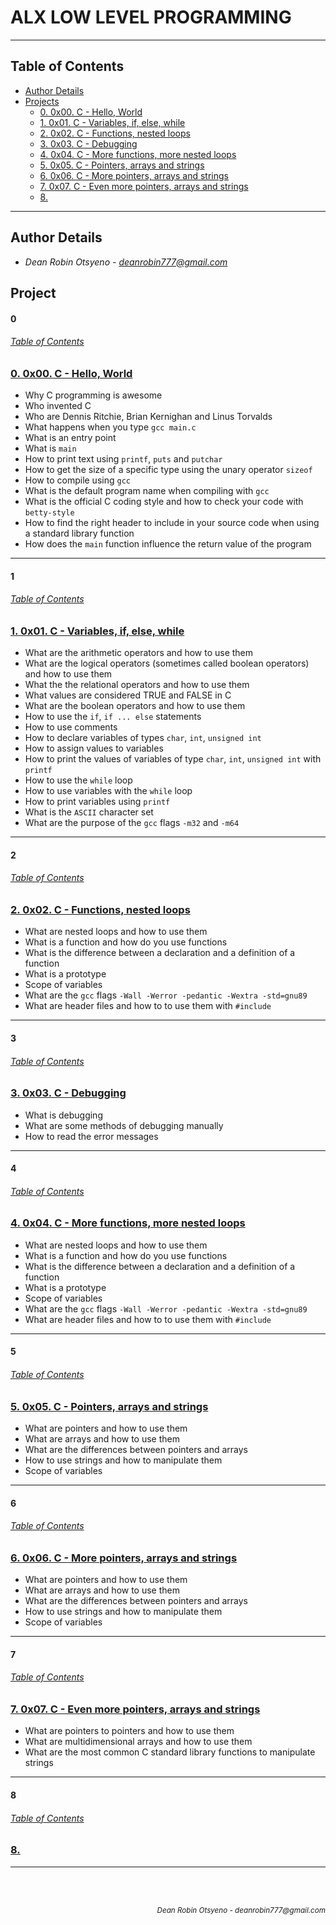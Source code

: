 # **ALX LOW LEVEL PROGRAMMING**
---
## Table of Contents
- [Author Details](#author-details)
- [Projects](#tasks)
	- [0. 0x00. C - Hello, World](#0)
	- [1. 0x01. C - Variables, if, else, while](#1)
	- [2. 0x02. C - Functions, nested loops](#2)
	- [3. 0x03. C - Debugging](#3)
	- [4. 0x04. C - More functions, more nested loops](#4)
	- [5. 0x05. C - Pointers, arrays and strings](#5)
	- [6. 0x06. C - More pointers, arrays and strings](#6)
	- [7. 0x07. C - Even more pointers, arrays and strings](#7)
	- [8. ](#8)
---
## Author Details
- *Dean Robin Otsyeno - deanrobin777@gmail.com*

## Project
#### 0
###### [Table of Contents](#table-of-contents)
### [0. 0x00. C - Hello, World](./0x00-hello_world)
- Why C programming is awesome
- Who invented C
- Who are Dennis Ritchie, Brian Kernighan and Linus Torvalds
- What happens when you type `gcc main.c`
- What is an entry point
- What is `main`
- How to print text using `printf`, `puts` and `putchar`
- How to get the size of a specific type using the unary operator `sizeof`
- How to compile using `gcc`
- What is the default program name when compiling with `gcc`
- What is the official C coding style and how to check your code with `betty-style`
- How to find the right header to include in your source code when using a standard library function
- How does the `main` function influence the return value of the program
---
#### 1
###### [Table of Contents](#table-of-contents)
### [1. 0x01. C - Variables, if, else, while](./0x01-variables_if_else_while)
- What are the arithmetic operators and how to use them
- What are the logical operators (sometimes called boolean operators) and how to use them
- What the the relational operators and how to use them
- What values are considered TRUE and FALSE in C
- What are the boolean operators and how to use them
- How to use the `if`, `if ... else` statements
- How to use comments
- How to declare variables of types `char`, `int`, `unsigned int`
- How to assign values to variables
- How to print the values of variables of type `char`, `int`, `unsigned int` with `printf`
- How to use the `while` loop
- How to use variables with the `while` loop
- How to print variables using `printf`
- What is the `ASCII` character set
- What are the purpose of the `gcc` flags `-m32` and `-m64`

---
#### 2
###### [Table of Contents](#table-of-contents)
### [2. 0x02. C - Functions, nested loops](./0x02-functions_nested_loops)
- What are nested loops and how to use them
- What is a function and how do you use functions
- What is the difference between a declaration and a definition of a function
- What is a prototype
- Scope of variables
- What are the `gcc` flags `-Wall -Werror -pedantic -Wextra -std=gnu89`
- What are header files and how to to use them with `#include`
---
#### 3
###### [Table of Contents](#table-of-contents)
### [3. 0x03. C - Debugging](./0x03-debugging)
- What is debugging
- What are some methods of debugging manually
- How to read the error messages
---
#### 4
###### [Table of Contents](#table-of-contents)
### [4. 0x04. C - More functions, more nested loops](./0x04-more_functions_nested_loops)
- What are nested loops and how to use them
- What is a function and how do you use functions
- What is the difference between a declaration and a definition of a function
- What is a prototype
- Scope of variables
- What are the `gcc` flags `-Wall -Werror -pedantic -Wextra -std=gnu89`
- What are header files and how to to use them with `#include`
---
#### 5
###### [Table of Contents](#table-of-contents)
### [5. 0x05. C - Pointers, arrays and strings](./0x05-pointers_arrays_strings)
- What are pointers and how to use them
- What are arrays and how to use them
- What are the differences between pointers and arrays
- How to use strings and how to manipulate them
- Scope of variables
---
#### 6
###### [Table of Contents](#table-of-contents)
### [6. 0x06. C - More pointers, arrays and strings](./0x06-pointers_arrays_strings)
- What are pointers and how to use them
- What are arrays and how to use them
- What are the differences between pointers and arrays
- How to use strings and how to manipulate them
- Scope of variables

---
#### 7
###### [Table of Contents](#table-of-contents)
### [7. 0x07. C - Even more pointers, arrays and strings](./0x07-pointers_arrays_strings)
- What are pointers to pointers and how to use them
- What are multidimensional arrays and how to use them
- What are the most common C standard library functions to manipulate strings

---
#### 8
###### [Table of Contents](#table-of-contents)
### [8. ](./)

---


<br></br>
<div align="right">
  <sub style="font-style: italic"> Dean Robin Otsyeno - deanrobin777@gmail.com</sub>
</div>
